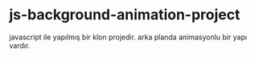 # js-background-animation-project
 javascript ile yapılmış bir klon projedir. arka planda animasyonlu bir yapı vardır. 
